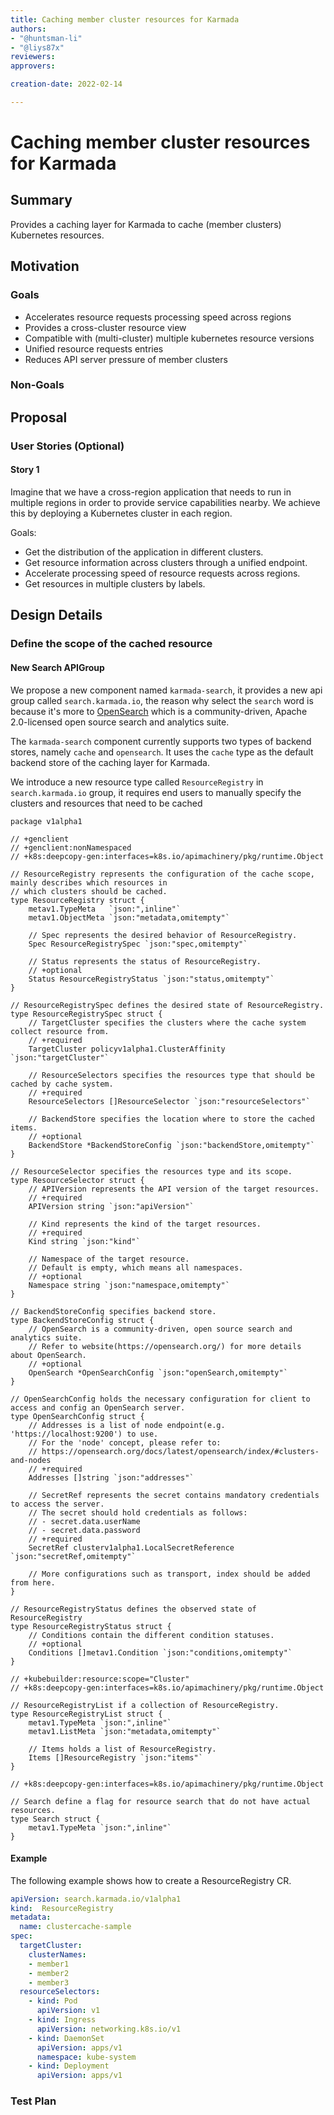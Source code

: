 ```yaml
---
title: Caching member cluster resources for Karmada
authors:
- "@huntsman-li"
- "@liys87x"
reviewers:
approvers:

creation-date: 2022-02-14

---
```


# Caching member cluster resources for Karmada

## Summary

Provides a caching layer for Karmada to cache (member clusters) Kubernetes resources.

## Motivation

### Goals

- Accelerates resource requests processing speed across regions
- Provides a cross-cluster resource view
- Compatible with (multi-cluster) multiple kubernetes resource versions
- Unified resource requests entries
- Reduces API server pressure of member clusters

### Non-Goals

## Proposal

### User Stories (Optional)

#### Story 1

Imagine that we have a cross-region application that needs to run in multiple regions in order to provide service capabilities nearby. We achieve this by deploying a Kubernetes cluster in each region.

Goals:

- Get the distribution of the application in different clusters.
- Get resource information across clusters through a unified endpoint.
- Accelerate processing speed of resource requests across regions.
- Get resources in multiple clusters by labels.

## Design Details

### Define the scope of the cached resource

#### New Search APIGroup

We propose a new component named `karmada-search`, it provides a new api group called `search.karmada.io`, the reason why select the `search` word is because it's more to [OpenSearch](https://opensearch.org) which is a community-driven, Apache 2.0-licensed open source search and analytics suite.

The `karmada-search` component currently supports two types of backend stores, namely `cache` and `opensearch`. It uses the `cache` type as the default backend store of the caching layer for Karmada.

We introduce a new resource type called `ResourceRegistry` in `search.karmada.io` group, it requires end users to manually specify the clusters and resources that need to be cached


```golang
package v1alpha1

// +genclient
// +genclient:nonNamespaced
// +k8s:deepcopy-gen:interfaces=k8s.io/apimachinery/pkg/runtime.Object

// ResourceRegistry represents the configuration of the cache scope, mainly describes which resources in
// which clusters should be cached.
type ResourceRegistry struct {
	metav1.TypeMeta   `json:",inline"`
	metav1.ObjectMeta `json:"metadata,omitempty"`

	// Spec represents the desired behavior of ResourceRegistry.
	Spec ResourceRegistrySpec `json:"spec,omitempty"`

	// Status represents the status of ResourceRegistry.
	// +optional
	Status ResourceRegistryStatus `json:"status,omitempty"`
}

// ResourceRegistrySpec defines the desired state of ResourceRegistry.
type ResourceRegistrySpec struct {
	// TargetCluster specifies the clusters where the cache system collect resource from.
	// +required
	TargetCluster policyv1alpha1.ClusterAffinity `json:"targetCluster"`

	// ResourceSelectors specifies the resources type that should be cached by cache system.
	// +required
	ResourceSelectors []ResourceSelector `json:"resourceSelectors"`

	// BackendStore specifies the location where to store the cached items.
	// +optional
	BackendStore *BackendStoreConfig `json:"backendStore,omitempty"`
}

// ResourceSelector specifies the resources type and its scope.
type ResourceSelector struct {
	// APIVersion represents the API version of the target resources.
	// +required
	APIVersion string `json:"apiVersion"`

	// Kind represents the kind of the target resources.
	// +required
	Kind string `json:"kind"`

	// Namespace of the target resource.
	// Default is empty, which means all namespaces.
	// +optional
	Namespace string `json:"namespace,omitempty"`
}

// BackendStoreConfig specifies backend store.
type BackendStoreConfig struct {
	// OpenSearch is a community-driven, open source search and analytics suite.
	// Refer to website(https://opensearch.org/) for more details about OpenSearch.
	// +optional
	OpenSearch *OpenSearchConfig `json:"openSearch,omitempty"`
}

// OpenSearchConfig holds the necessary configuration for client to access and config an OpenSearch server.
type OpenSearchConfig struct {
	// Addresses is a list of node endpoint(e.g. 'https://localhost:9200') to use.
	// For the 'node' concept, please refer to:
	// https://opensearch.org/docs/latest/opensearch/index/#clusters-and-nodes
	// +required
	Addresses []string `json:"addresses"`

	// SecretRef represents the secret contains mandatory credentials to access the server.
	// The secret should hold credentials as follows:
	// - secret.data.userName
	// - secret.data.password
	// +required
	SecretRef clusterv1alpha1.LocalSecretReference `json:"secretRef,omitempty"`

	// More configurations such as transport, index should be added from here.
}

// ResourceRegistryStatus defines the observed state of ResourceRegistry
type ResourceRegistryStatus struct {
	// Conditions contain the different condition statuses.
	// +optional
	Conditions []metav1.Condition `json:"conditions,omitempty"`
}

// +kubebuilder:resource:scope="Cluster"
// +k8s:deepcopy-gen:interfaces=k8s.io/apimachinery/pkg/runtime.Object

// ResourceRegistryList if a collection of ResourceRegistry.
type ResourceRegistryList struct {
	metav1.TypeMeta `json:",inline"`
	metav1.ListMeta `json:"metadata,omitempty"`

	// Items holds a list of ResourceRegistry.
	Items []ResourceRegistry `json:"items"`
}

// +k8s:deepcopy-gen:interfaces=k8s.io/apimachinery/pkg/runtime.Object

// Search define a flag for resource search that do not have actual resources.
type Search struct {
	metav1.TypeMeta `json:",inline"`
}
```

#### Example

The following example shows how to create a ResourceRegistry CR.

```yaml
apiVersion: search.karmada.io/v1alpha1
kind:  ResourceRegistry
metadata:
  name: clustercache-sample
spec:
  targetCluster:
    clusterNames:
    - member1
    - member2
    - member3
  resourceSelectors:
    - kind: Pod
      apiVersion: v1
    - kind: Ingress
      apiVersion: networking.k8s.io/v1
    - kind: DaemonSet
      apiVersion: apps/v1
      namespace: kube-system
    - kind: Deployment
      apiVersion: apps/v1
```

### Test Plan
